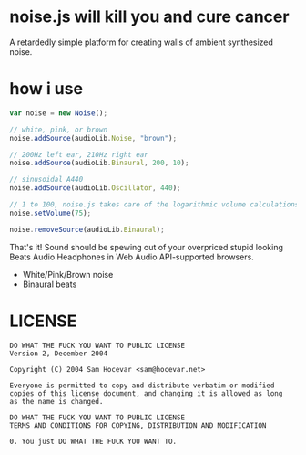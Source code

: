noise.js will kill you and cure cancer
======================================
A retardedly simple platform for creating walls of ambient synthesized noise.

how i use
=========
```javascript
var noise = new Noise();

// white, pink, or brown
noise.addSource(audioLib.Noise, "brown");

// 200Hz left ear, 210Hz right ear
noise.addSource(audioLib.Binaural, 200, 10);

// sinusoidal A440
noise.addSource(audioLib.Oscillator, 440);

// 1 to 100, noise.js takes care of the logarithmic volume calculations
noise.setVolume(75);

noise.removeSource(audioLib.Binaural);
```
That's it! Sound should be spewing out of your overpriced stupid looking Beats Audio Headphones in Web Audio API-supported browsers.

+ White/Pink/Brown noise
+ Binaural beats
	
LICENSE
=======
	DO WHAT THE FUCK YOU WANT TO PUBLIC LICENSE
	Version 2, December 2004

	Copyright (C) 2004 Sam Hocevar <sam@hocevar.net>

	Everyone is permitted to copy and distribute verbatim or modified
	copies of this license document, and changing it is allowed as long
	as the name is changed.

    DO WHAT THE FUCK YOU WANT TO PUBLIC LICENSE
    TERMS AND CONDITIONS FOR COPYING, DISTRIBUTION AND MODIFICATION

    0. You just DO WHAT THE FUCK YOU WANT TO.